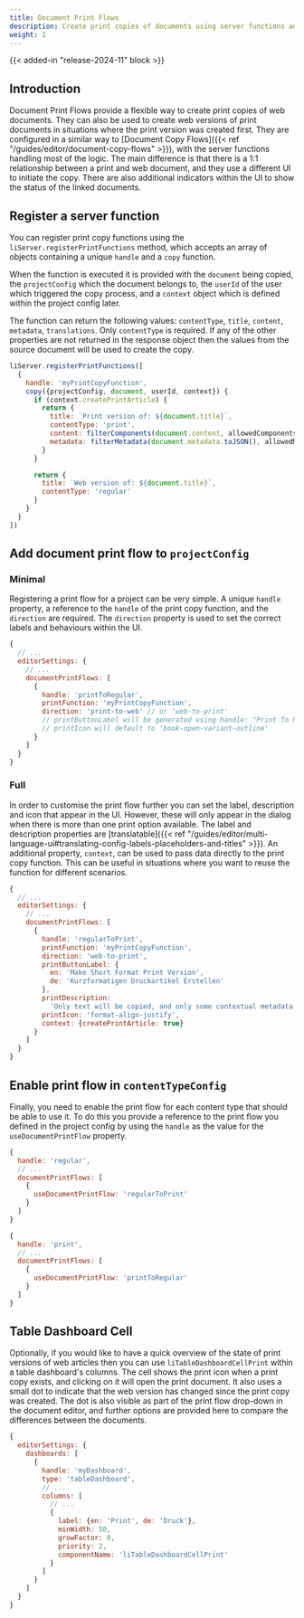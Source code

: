 ```yaml
---
title: Document Print Flows
description: Create print copies of documents using server functions and a dedicated UI
weight: 1
---
```


{{< added-in "release-2024-11" block >}}

## Introduction

Document Print Flows provide a flexible way to create print copies of web documents. They can also be used to create web versions of print documents in situations where the print version was created first. They are configured in a similar way to [Document Copy Flows]({{< ref "/guides/editor/document-copy-flows" >}}), with the server functions handling most of the logic. The main difference is that there is a 1:1 relationship between a print and web document, and they use a different UI to initiate the copy. There are also additional indicators within the UI to show the status of the linked documents.

## Register a server function

You can register print copy functions using the `liServer.registerPrintFunctions` method, which accepts an array of objects containing a unique `handle` and a `copy` function.

When the function is executed it is provided with the `document` being copied, the `projectConfig` which the document belongs to, the `userId` of the user which triggered the copy process, and a `context` object which is defined within the project config later.

The function can return the following values: `contentType`, `title`, `content`, `metadata`, `translations`. Only `contentType` is required. If any of the other properties are not returned in the response object then the values from the source document will be used to create the copy.

```js
liServer.registerPrintFunctions([
  {
    handle: 'myPrintCopyFunction',
    copy({projectConfig, document, userId, context}) {
      if (context.createPrintArticle) {
        return {
          title: `Print version of: ${document.title}`,
          contentType: 'print',
          content: filterComponents(document.content, allowedComponents),
          metadata: filterMetadata(document.metadata.toJSON(), allowedMetadata)
        }
      }

      return {
        title: `Web version of: ${document.title}`,
        contentType: 'regular'
      }
    }
  }
])
```

## Add document print flow to `projectConfig`

### Minimal

Registering a print flow for a project can be very simple. A unique `handle` property, a reference to the `handle` of the print copy function, and the `direction` are required. The `direction` property is used to set the correct labels and behaviours within the UI.

```js
{
  // ...
  editorSettings: {
    // ...
    documentPrintFlows: [
      {
        handle: 'printToRegular',
        printFunction: 'myPrintCopyFunction',
        direction: 'print-to-web' // or 'web-to-print'
        // printButtonLabel will be generated using handle: "Print To Regular"
        // printIcon will default to 'book-open-variant-outline'
      }
    ]
  }
}
```

### Full

In order to customise the print flow further you can set the label, description and icon that appear in the UI. However, these will only appear in the dialog when there is more than one print option available. The label and description properties are [translatable]({{< ref "/guides/editor/multi-language-ui#translating-config-labels-placeholders-and-titles" >}}). An additional property, `context`, can be used to pass data directly to the print copy function. This can be useful in situations where you want to reuse the function for different scenarios.

```js
{
  // ...
  editorSettings: {
    // ...
    documentPrintFlows: [
      {
        handle: 'regularToPrint',
        printFunction: 'myPrintCopyFunction',
        direction: 'web-to-print',
        printButtonLabel: {
          en: 'Make Short Format Print Version',
          de: 'Kurzformatigen Druckartikel Erstellen'
        },
        printDescription:
          'Only text will be copied, and only some contextual metadata will be cleared',
        printIcon: 'format-align-justify',
        context: {createPrintArticle: true}
      }
    ]
  }
}
```

## Enable print flow in `contentTypeConfig`

Finally, you need to enable the print flow for each content type that should be able to use it. To do this you provide a reference to the print flow you defined in the project config by using the `handle` as the value for the `useDocumentPrintFlow` property.

```js
{
  handle: 'regular',
  // ...
  documentPrintFlows: [
    {
      useDocumentPrintFlow: 'regularToPrint'
    }
  ]
}
```

```js
{
  handle: 'print',
  // ...
  documentPrintFlows: [
    {
      useDocumentPrintFlow: 'printToRegular'
    }
  ]
}
```

## Table Dashboard Cell

Optionally, if you would like to have a quick overview of the state of print versions of web articles then you can use `liTableDashboardCellPrint` within a table dashboard's columns. The cell shows the print icon when a print copy exists, and clicking on it will open the print document. It also uses a small dot to indicate that the web version has changed since the print copy was created. The dot is also visible as part of the print flow drop-down in the document editor, and further options are provided here to compare the differences between the documents.

```js
{
  editorSettings: {
    dashboards: [
      {
        handle: 'myDashboard',
        type: 'tableDashboard',
        // ...
        columns: [
          // ...
          {
            label: {en: 'Print', de: 'Druck'},
            minWidth: 50,
            growFactor: 0,
            priority: 2,
            componentName: 'liTableDashboardCellPrint'
          }
        ]
      }
    ]
  }
}
```
